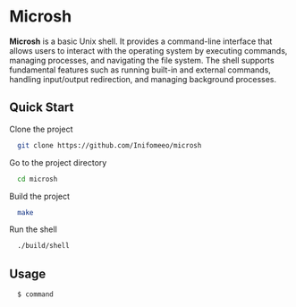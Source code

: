 # Microsh

**Microsh** is a basic Unix shell. It provides a command-line interface that allows users to interact with the operating system by executing commands, managing processes, and navigating the file system. The shell supports fundamental features such as running built-in and external commands, handling input/output redirection, and managing background processes.

## Quick Start

Clone the project

```bash
  git clone https://github.com/Inifomeeo/microsh
```

Go to the project directory

```bash
  cd microsh
```

Build the project

```bash
  make
```

Run the shell

```bash
  ./build/shell
```
## Usage

```bash
  $ command
```